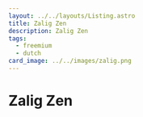```yaml
---
layout: ../../layouts/Listing.astro
title: Zalig Zen
description: Zalig Zen
tags:
  - freemium
  - dutch
card_image: ../../images/zalig.png
---
```


# Zalig Zen